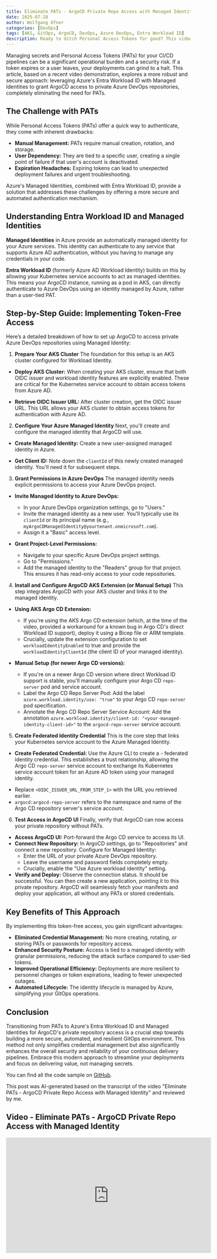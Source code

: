 ```yaml
---
title: Eliminate PATs - ArgoCD Private Repo Access with Managed Identity
date: 2025-07-28
author: Wolfgang Ofner
categories: [DevOps]
tags: [AKS, GitOps, ArgoCD, DevOps, Azure DevOps, Entra Workload ID]
description: Ready to ditch Personal Access Tokens for good? This video demonstrates how to use Azure Managed Identities for secure, PAT-free access to your private Git repositories with ArgoCD.
---
```


Managing secrets and Personal Access Tokens (PATs) for your CI/CD pipelines can be a significant operational burden and a security risk. If a token expires or a user leaves, your deployments can grind to a halt. This article, based on a recent video demonstration, explores a more robust and secure approach: leveraging Azure's Entra Workload ID with Managed Identities to grant ArgoCD access to private Azure DevOps repositories, completely eliminating the need for PATs.

## The Challenge with PATs
While Personal Access Tokens (PATs) offer a quick way to authenticate, they come with inherent drawbacks:

- **Manual Management:** PATs require manual creation, rotation, and storage.
- **User Dependency:** They are tied to a specific user, creating a single point of failure if that user's account is deactivated.
- **Expiration Headaches:** Expiring tokens can lead to unexpected deployment failures and urgent troubleshooting.

Azure's Managed Identities, combined with Entra Workload ID, provide a solution that addresses these challenges by offering a more secure and automated authentication mechanism.

## Understanding Entra Workload ID and Managed Identities
**Managed Identities** in Azure provide an automatically managed identity for your Azure services. This identity can authenticate to any service that supports Azure AD authentication, without you having to manage any credentials in your code.

**Entra Workload ID** (formerly Azure AD Workload Identity) builds on this by allowing your Kubernetes service accounts to act as managed identities. This means your ArgoCD instance, running as a pod in AKS, can directly authenticate to Azure DevOps using an identity managed by Azure, rather than a user-tied PAT.

## Step-by-Step Guide: Implementing Token-Free Access
Here’s a detailed breakdown of how to set up ArgoCD to access private Azure DevOps repositories using Managed Identity:

1. **Prepare Your AKS Cluster**
The foundation for this setup is an AKS cluster configured for Workload Identity.
- **Deploy AKS Cluster:** When creating your AKS cluster, ensure that both OIDC issuer and workload identity features are explicitly enabled. These are critical for the Kubernetes service account to obtain access tokens from Azure AD.

<script src="https://gist.github.com/WolfgangOfner/225242620c8ddb67770d24e3cc45ad94.js"></script>

- **Retrieve OIDC Issuer URL:** After cluster creation, get the OIDC issuer URL. This URL allows your AKS cluster to obtain access tokens for authentication with Azure AD.

<script src="https://gist.github.com/WolfgangOfner/07e0eb02a2396c053ad4d8f56d6588ff.js"></script>

2. **Configure Your Azure Managed Identity**
Next, you'll create and configure the managed identity that ArgoCD will use.

- **Create Managed Identity:** Create a new user-assigned managed identity in Azure.

<script src="https://gist.github.com/WolfgangOfner/772bf4cdadd09e913c7002f84c558c3c.js"></script>

- **Get Client ID:** Note down the `clientId` of this newly created managed identity. You'll need it for subsequent steps.

3. **Grant Permissions in Azure DevOps**
The managed identity needs explicit permissions to access your Azure DevOps project.

- **Invite Managed Identity to Azure DevOps:**
    - In your Azure DevOps organization settings, go to "Users."
    - Invite the managed identity as a new user. You'll typically use its `clientId` or its principal name (e.g., `myArgoCDManagedIdentity@yourtenant.onmicrosoft.com`).
    - Assign it a "Basic" access level.

- **Grant Project-Level Permissions:**
    - Navigate to your specific Azure DevOps project settings.
    - Go to "Permissions."
    - Add the managed identity to the "Readers" group for that project. This ensures it has read-only access to your code repositories.

4. **Install and Configure ArgoCD AKS Extension (or Manual Setup)**
This step integrates ArgoCD with your AKS cluster and links it to the managed identity.

- **Using AKS Argo CD Extension:**
    - If you're using the AKS Argo CD extension (which, at the time of the video, provided a workaround for a known bug in Argo CD's direct Workload ID support), deploy it using a Bicep file or ARM template.
    - Crucially, update the extension configuration to set `workloadIdentityEnabled` to true and provide the `workloadIdentityClientId` (the client ID of your managed identity).

- **Manual Setup (for newer Argo CD versions):**
    - If you're on a newer Argo CD version where direct Workload ID support is stable, you'll manually configure your Argo CD `repo-server` pod and service account.
    - Label the Argo CD Repo Server Pod: Add the label `azure.workload.identity/use: "true"` to your Argo CD `repo-server` pod specification.
    - Annotate the Argo CD Repo Server Service Account: Add the annotation `azure.workload.identity/client-id: "<your-managed-identity-client-id>"` to the `argocd-repo-server` service account.

5. **Create Federated Identity Credential**
This is the core step that links your Kubernetes service account to the Azure Managed Identity.

- **Create Federated Credential:** Use the Azure CLI to create a - federated identity credential. This establishes a trust relationship, allowing the Argo CD `repo-server` service account to exchange its Kubernetes service account token for an Azure AD token using your managed identity.

<script src="https://gist.github.com/WolfgangOfner/cad29fac5307d52f0d69524dda16b614.js"></script>

- Replace `<OIDC_ISSUER_URL_FROM_STEP_1>` with the URL you retrieved earlier.
- `argocd:argocd-repo-server` refers to the namespace and name of the Argo CD repository server's service account.

6. **Test Access in ArgoCD UI**
Finally, verify that ArgoCD can now access your private repository without PATs.

- **Access ArgoCD UI:** Port-forward the Argo CD service to access its UI.
- **Connect New Repository:** In ArgoCD settings, go to "Repositories" and connect a new repository.
Configure for Managed Identity:
    - Enter the URL of your private Azure DevOps repository.
    - Leave the username and password fields completely empty.
    - Crucially, enable the "Use Azure workload identity" setting.
- **Verify and Deploy:** Observe the connection status. It should be successful. You can then create a new application, pointing it to this private repository. ArgoCD will seamlessly fetch your manifests and deploy your application, all without any PATs or stored credentials.

## Key Benefits of This Approach
By implementing this token-free access, you gain significant advantages:
- **Eliminated Credential Management:** No more creating, rotating, or storing PATs or passwords for repository access.
- **Enhanced Security Posture:** Access is tied to a managed identity with granular permissions, reducing the attack surface compared to user-tied tokens.
- **Improved Operational Efficiency:** Deployments are more resilient to personnel changes or token expirations, leading to fewer unexpected outages.
- **Automated Lifecycle:** The identity lifecycle is managed by Azure, simplifying your GitOps operations.

## Conclusion

Transitioning from PATs to Azure's Entra Workload ID and Managed Identities for ArgoCD's private repository access is a crucial step towards building a more secure, automated, and resilient GitOps environment. This method not only simplifies credential management but also significantly enhances the overall security and reliability of your continuous delivery pipelines. Embrace this modern approach to streamline your deployments and focus on delivering value, not managing secrets.

You can find all the code sample on <a href="https://github.com/WolfgangOfner/Youtube/tree/main/Eliminate%20PATs%20-%20ArgoCD%20Private%20Repo%20Access%20with%20Managed%20Identity" target="_blank" rel="noopener noreferrer">GitHub</a>.

This post was AI-generated based on the transcript of the video "Eliminate PATs - ArgoCD Private Repo Access with Managed Identity" and reviewed by me.

## Video - Eliminate PATs - ArgoCD Private Repo Access with Managed Identity

<iframe width="560" height="315" src="https://www.youtube.com/embed/hAB1N-GIrE8" title="YouTube video player" frameborder="0" allow="accelerometer; autoplay; clipboard-write; encrypted-media; gyroscope; picture-in-picture; web-share" referrerpolicy="strict-origin-when-cross-origin" allowfullscreen></iframe>